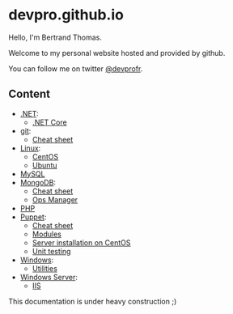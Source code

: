 # devpro.github.io

Hello, I'm Bertrand Thomas.

Welcome to my personal website hosted and provided by github.

You can follow me on twitter [@devprofr](https://twitter.com/devprofr/).

## Content

* [.NET](./dotnet/readme.md):
  * [.NET Core](./dotnet/core/cheatsheet.md)
* [git](./git/readme.md):
  * [Cheat sheet](./git/cheatsheet.md)
* [Linux](./linux/readme.md):
  * [CentOS](./linux/centos/readme.md)
  * [Ubuntu](./linux/ubuntu/readme.md)
* [MySQL](./mysql/readme.md)
* [MongoDB](./mongodb/readme.md):
  * [Cheat sheet](./mongodb/cheatsheet.md)
  * [Ops Manager](./mongodb/opsmanager.md)
* [PHP](./php/readme.md)
* [Puppet](./puppet/readme.md):
  * [Cheat sheet](./puppet/cheatsheet.md)
  * [Modules](./puppet/modules.md)
  * [Server installation on CentOS](./puppet/server_installation_centos.md)
  * [Unit testing](./puppet/unit_testing.md)
* [Windows](./windows/readme.md):
  * [Utilities](./windows/utilities.md)
* [Windows Server](./windows_server/readme.md):
  * [IIS](./windows_server/iis.md)

This documentation is under heavy construction ;)
